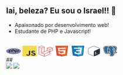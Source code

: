 ## Iai, beleza?  Eu sou o Israel!! 👋
- Apaixonado por desenvolvimento web!
- Estudante de PHP e Javascript!
<!-- Linguagens Icons -->
 </div>
  <div style="display: inline_block"><br>
    <img align="center" alt="Israel-HTML" height="30" width="40" src="https://raw.githubusercontent.com/devicons/devicon/master/icons/php/php-original.svg">
    <img align="center" alt="Israel-Js" height="30" width="40" src="https://raw.githubusercontent.com/devicons/devicon/master/icons/javascript/javascript-original.svg">
    <img align="center" alt="Israel-Js" height="30" width="40" src="https://raw.githubusercontent.com/devicons/devicon/master/icons/laravel/laravel-original.svg">
    <img align="center" alt="Israel-HTML" height="30" width="40" src="https://raw.githubusercontent.com/devicons/devicon/master/icons/html5/html5-original.svg">
    <img align="center" alt="Israel-CSS" height="30" width="40" src="https://raw.githubusercontent.com/devicons/devicon/master/icons/css3/css3-original.svg">
    <img align="center" alt="Israel-Bash" height="30" width="40" src="https://raw.githubusercontent.com/devicons/devicon/master/icons/bash/bash-original.svg">
    <img align="center" alt="Israel-Bash" height="30" width="40" src="https://raw.githubusercontent.com/devicons/devicon/master/icons/postgresql/postgresql-original.svg"">
</div>
##
<!--Redes Sociais-->
<div> 
  <a href = "mailto:israel.abreu95@gmail.com"><img src="https://img.shields.io/badge/-Gmail-%23333?style=for-the-badge&logo=gmail&logoColor=white" target="_blank"></a>
  <a href="https://www.linkedin.com/in/israelabreoliv/" target="_blank"><img src="https://img.shields.io/badge/-LinkedIn-%230077B5?style=for-the-badge&logo=linkedin&logoColor=white" target="_blank"></a> 
</div>
